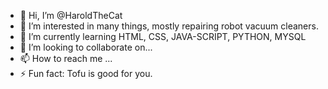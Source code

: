 - 👋 Hi, I’m @HaroldTheCat
- 👀 I’m interested in many things, mostly repairing robot vacuum cleaners.
- 🌱 I’m currently learning HTML, CSS, JAVA-SCRIPT, PYTHON, MYSQL
- 💞️ I’m looking to collaborate on...
- 📫 How to reach me ...
- ⚡ Fun fact: Tofu is good for you.

<!---
HaroldTheCat/HaroldTheCat is a ✨ special ✨ repository because its `README.md` (this file) appears on your GitHub profile.
You can click the Preview link to take a look at your changes.
--->
